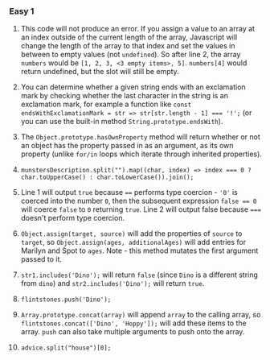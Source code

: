 ### Easy 1 ###

1. This code will not produce an error. If you assign a value to an array at an index outside of the current length of the array, Javascript will change the length of the array to that index and set the values in between to empty values (not `undefined`). So after line 2, the array `numbers` would be `[1, 2, 3, <3 empty items>, 5]`. `numbers[4]` would return undefined, but the slot will still be empty.

2. You can determine whether a given string ends with an exclamation mark by checking whether the last character in the string is an exclamation mark, for example a function like `const endsWithExclamationMark = str => str[str.length - 1] === '!';` (or you can use the built-in method `String.prototype.endsWith`).

3. The `Object.prototype.hasOwnProperty` method will return whether or not an object has the property passed in as an argument, as its own property (unlike `for/in` loops which iterate through inherited properties).

4. `munstersDescription.split("").map((char, index) => index === 0 ? char.toUpperCase() : char.toLowerCase()).join();`

5. Line 1 will output `true` because `==` performs type coercion - `'0'` is coerced into the number `0`, then the subsequent expression `false == 0` will coerce `false` to `0` returning `true`. Line 2 will output false because `===` doesn't perform type coercion.

6. `Object.assign(target, source)` will add the properties of `source` to `target`, so `Object.assign(ages, additionalAges)` will add entries for Marilyn and Spot to `ages`. Note - this method mutates the first argument passed to it.

7. `str1.includes('Dino');` will return `false` (since `Dino` is a different string from `dino`) and `str2.includes('Dino');` will return `true`.

8. `flintstones.push('Dino');`

9. `Array.prototype.concat(array)` will append `array` to the calling array, so `flintstones.concat(['Dino', 'Hoppy']);` will add these items to the array. `push` can also take multiple arguments to push onto the array.

10. `advice.split("house")[0];`